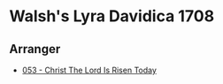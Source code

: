 # Walsh's Lyra Davidica 1708

## Arranger

- [053 - Christ The Lord Is Risen Today](/hymns/053.md)

